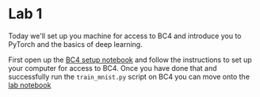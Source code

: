 # Lab 1

Today we'll set up you machine for access to BC4 and introduce you to PyTorch and the basics of deep learning.

First open up the [BC4 setup notebook](./bc4-setup.ipynb) and follow the instructions to set up your computer for access to BC4.
Once you have done that and successfully run the `train_mnist.py` script on BC4 you can move onto the [lab notebook](./lab-1-dnns.ipynb)
